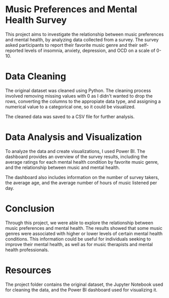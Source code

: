 
# **Music Preferences and Mental Health Survey**
This project aims to investigate the relationship between music preferences and mental health, by analyzing data collected from a survey. The survey asked participants to report their favorite music genre and their self-reported levels of insomnia, anxiety, depression, and OCD on a scale of 0-10.

# **Data Cleaning**
The original dataset was cleaned using Python. The cleaning process involved removing missing values with 0 as I didn't wanted to drop the rows, converting the columns to the appropiate data type, and assigning a numerical value to a categorical one, so it could be visualized.

The cleaned data was saved to a CSV file for further analysis.

# **Data Analysis and Visualization**
To analyze the data and create visualizations, I used Power BI. The dashboard provides an overview of the survey results, including the average ratings for each mental health condition by favorite music genre, and the relationship between music and mental health.

The dashboard also includes information on the number of survey takers, the average age, and the average number of hours of music listened per day.

# **Conclusion**
Through this project, we were able to explore the relationship between music preferences and mental health. The results showed that some music genres were associated with higher or lower levels of certain mental health conditions. This information could be useful for individuals seeking to improve their mental health, as well as for music therapists and mental health professionals.

# **Resources**
The project folder contains the original dataset, the Jupyter Notebook used for cleaning the data, and the Power BI dashboard used for visualizing it.
